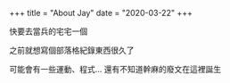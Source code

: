 +++
title = "About Jay"
date = "2020-03-22"
+++

快要去當兵的宅宅一個

之前就想寫個部落格紀錄東西很久了

可能會有一些運動、程式...
還有不知道幹麻的廢文在這裡誕生